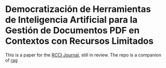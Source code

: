 
# Democratización de Herramientas de Inteligencia Artificial para la Gestión de Documentos PDF en Contextos con Recursos Limitados

This is a paper for the [RCCI Journal](https://rcci.uci.cu/), still in review. The repo is a companion of [rag](https://github.com/humankernel/rag)